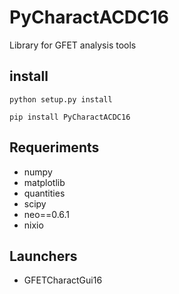 # PyCharactACDC16
Library for GFET analysis tools


## install

```
python setup.py install
```

```
pip install PyCharactACDC16
```

## Requeriments

* numpy
* matplotlib
* quantities
* scipy
* neo==0.6.1
* nixio


## Launchers

* GFETCharactGui16
